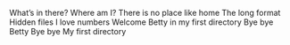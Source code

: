 What’s in there?
Where am I?
There is no place like home
The long format
Hidden files
I love numbers
Welcome
Betty in my first directory
Bye bye Betty
Bye bye My first directory
